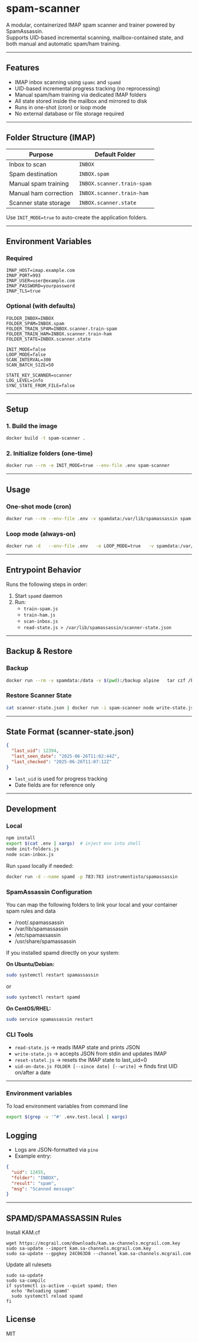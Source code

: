 # spam-scanner

A modular, containerized IMAP spam scanner and trainer powered by SpamAssassin.  
Supports UID-based incremental scanning, mailbox-contained state, and both manual and automatic spam/ham training.

---

## Features

- IMAP inbox scanning using `spamc` and `spamd`
- UID-based incremental progress tracking (no reprocessing)
- Manual spam/ham training via dedicated IMAP folders
- All state stored inside the mailbox and mirrored to disk
- Runs in one-shot (cron) or loop mode
- No external database or file storage required

---

## Folder Structure (IMAP)

| Purpose               | Default Folder         |
|------------------------|------------------------|
| Inbox to scan          | `INBOX`                |
| Spam destination       | `INBOX.spam`           |
| Manual spam training   | `INBOX.scanner.train-spam` |
| Manual ham correction  | `INBOX.scanner.train-ham` |
| Scanner state storage  | `INBOX.scanner.state`  |

Use `INIT_MODE=true` to auto-create the application folders.

---

## Environment Variables

### Required

```env
IMAP_HOST=imap.example.com
IMAP_PORT=993
IMAP_USER=user@example.com
IMAP_PASSWORD=yourpassword
IMAP_TLS=true
```

### Optional (with defaults)

```env
FOLDER_INBOX=INBOX
FOLDER_SPAM=INBOX.spam
FOLDER_TRAIN_SPAM=INBOX.scanner.train-spam
FOLDER_TRAIN_HAM=INBOX.scanner.train-ham
FOLDER_STATE=INBOX.scanner.state

INIT_MODE=false
LOOP_MODE=false
SCAN_INTERVAL=300
SCAN_BATCH_SIZE=50

STATE_KEY_SCANNER=scanner
LOG_LEVEL=info
SYNC_STATE_FROM_FILE=false
```

---

## Setup

### 1. Build the image

```bash
docker build -t spam-scanner .
```

### 2. Initialize folders (one-time)

```bash
docker run --rm -e INIT_MODE=true --env-file .env spam-scanner
```

---

## Usage

### One-shot mode (cron)

```bash
docker run --rm --env-file .env -v spamdata:/var/lib/spamassassin spam-scanner
```

### Loop mode (always-on)

```bash
docker run -d   --env-file .env   -e LOOP_MODE=true   -v spamdata:/var/lib/spamassassin   spam-scanner
```

---

## Entrypoint Behavior

Runs the following steps in order:

1. Start `spamd` daemon
2. Run:
   - `train-spam.js`
   - `train-ham.js`
   - `scan-inbox.js`
   - `read-state.js > /var/lib/spamassassin/scanner-state.json`

---

## Backup & Restore

### Backup

```bash
docker run --rm -v spamdata:/data -v $(pwd):/backup alpine   tar czf /backup/spamdata.tar.gz -C /data .
```

### Restore Scanner State

```bash
cat scanner-state.json | docker run -i spam-scanner node write-state.js
```

---

## State Format (scanner-state.json)

```json
{
  "last_uid": 12394,
  "last_seen_date": "2025-06-26T11:02:44Z",
  "last_checked": "2025-06-26T11:07:12Z"
}
```

- `last_uid` is used for progress tracking
- Date fields are for reference only

---

## Development

### Local

```bash
npm install
export $(cat .env | xargs)  # inject env into shell
node init-folders.js
node scan-inbox.js
```

Run `spamd` locally if needed:

```bash
docker run -d --name spamd -p 783:783 instrumentisto/spamassassin
```

### SpamAssassin Configuration

You can map the following folders to link your local and your container spam rules and data
- /root/.spamassassin
- /var/lib/spamassassin
- /etc/spamassassin
- /usr/share/spamassassin

If you installed spamd directly on your system:

**On Ubuntu/Debian:**
``` bash
sudo systemctl restart spamassassin
```
or
``` bash
sudo systemctl restart spamd
```


**On CentOS/RHEL:**
``` bash
sudo service spamassassin restart
```


### CLI Tools

- `read-state.js` → reads IMAP state and prints JSON
- `write-state.js` → accepts JSON from stdin and updates IMAP
- `reset-statel.js` -> resets the IMAP state to last_uid=0
- `uid-on-date.js FOLDER [--since date] [--write]` → finds first UID on/after a date

---

### Environment variables

To load environment variables from command line
```bash
export $(grep -v '^#' .env.test.local | xargs)
```

## Logging

- Logs are JSON-formatted via `pino`
- Example entry:

```json
{
  "uid": 12455,
  "folder": "INBOX",
  "result": "spam",
  "msg": "Scanned message"
}
```

---

## SPAMD/SPAMASSASSIN Rules

Install KAM.cf

```shell
wget https://mcgrail.com/downloads/kam.sa-channels.mcgrail.com.key
sudo sa-update --import kam.sa-channels.mcgrail.com.key
sudo sa-update --gpgkey 24C063D8 --channel kam.sa-channels.mcgrail.com
```

Update all rulesets

```shell
sudo sa-update
sudo sa-compilc
if systemctl is-active --quiet spamd; then
  echo 'Reloading spamd'
  sudo systemctl reload spamd
fi
```



## License

MIT